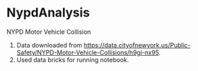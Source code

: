 # NypdAnalysis
NYPD Motor Vehicle Collision
1. Data downloaded from https://data.cityofnewyork.us/Public-Safety/NYPD-Motor-Vehicle-Collisions/h9gi-nx95.
2. Used data bricks for running notebook.

